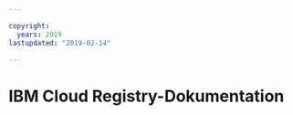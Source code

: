 ```yaml
---

copyright:
  years: 2019
lastupdated: "2019-02-14"

---
```



# IBM Cloud Registry-Dokumentation


